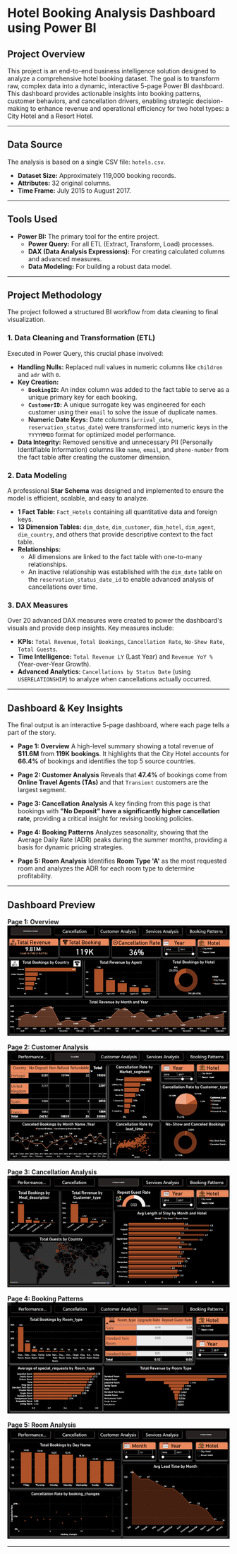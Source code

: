 # Hotel Booking Analysis Dashboard using Power BI

## Project Overview

This project is an end-to-end business intelligence solution designed to analyze a comprehensive hotel booking dataset. The goal is to transform raw, complex data into a dynamic, interactive 5-page Power BI dashboard. This dashboard provides actionable insights into booking patterns, customer behaviors, and cancellation drivers, enabling strategic decision-making to enhance revenue and operational efficiency for two hotel types: a City Hotel and a Resort Hotel.

---

## Data Source

The analysis is based on a single CSV file: `hotels.csv`.
- **Dataset Size:** Approximately 119,000 booking records.
- **Attributes:** 32 original columns.
- **Time Frame:** July 2015 to August 2017.

---

## Tools Used

- **Power BI:** The primary tool for the entire project.
  - **Power Query:** For all ETL (Extract, Transform, Load) processes.
  - **DAX (Data Analysis Expressions):** For creating calculated columns and advanced measures.
  - **Data Modeling:** For building a robust data model.

---

## Project Methodology

The project followed a structured BI workflow from data cleaning to final visualization.

### 1. Data Cleaning and Transformation (ETL)

Executed in Power Query, this crucial phase involved:
- **Handling Nulls:** Replaced null values in numeric columns like `children` and `adr` with `0`.
- **Key Creation:**
  - **`BookingID`:** An index column was added to the fact table to serve as a unique primary key for each booking.
  - **`CustomerID`:** A unique surrogate key was engineered for each customer using their `email` to solve the issue of duplicate names.
  - **Numeric Date Keys:** Date columns (`arrival_date`, `reservation_status_date`) were transformed into numeric keys in the `YYYYMMDD` format for optimized model performance.
- **Data Integrity:** Removed sensitive and unnecessary PII (Personally Identifiable Information) columns like `name`, `email`, and `phone-number` from the fact table after creating the customer dimension.

### 2. Data Modeling

A professional **Star Schema** was designed and implemented to ensure the model is efficient, scalable, and easy to analyze.
- **1 Fact Table:** `Fact_Hotels` containing all quantitative data and foreign keys.
- **13 Dimension Tables:** `dim_date`, `dim_customer`, `dim_hotel`, `dim_agent`, `dim_country`, and others that provide descriptive context to the fact table.
- **Relationships:**
    - All dimensions are linked to the fact table with one-to-many relationships.
    - An inactive relationship was established with the `dim_date` table on the `reservation_status_date_id` to enable advanced analysis of cancellations over time.

### 3. DAX Measures

Over 20 advanced DAX measures were created to power the dashboard's visuals and provide deep insights. Key measures include:
- **KPIs:** `Total Revenue`, `Total Bookings`, `Cancellation Rate`, `No-Show Rate`, `Total Guests`.
- **Time Intelligence:** `Total Revenue LY` (Last Year) and `Revenue YoY %` (Year-over-Year Growth).
- **Advanced Analytics:** `Cancellations by Status Date` (using `USERELATIONSHIP`) to analyze when cancellations actually occurred.

---

## Dashboard & Key Insights

The final output is an interactive 5-page dashboard, where each page tells a part of the story.

- **Page 1: Overview**
  A high-level summary showing a total revenue of **$11.6M** from **119K bookings**. It highlights that the City Hotel accounts for **66.4%** of bookings and identifies the top 5 source countries.

- **Page 2: Customer Analysis**
  Reveals that **47.4%** of bookings come from **Online Travel Agents (TAs)** and that `Transient` customers are the largest segment.

- **Page 3: Cancellation Analysis**
  A key finding from this page is that bookings with **"No Deposit" have a significantly higher cancellation rate**, providing a critical insight for revising booking policies.

- **Page 4: Booking Patterns**
  Analyzes seasonality, showing that the Average Daily Rate (ADR) peaks during the summer months, providing a basis for dynamic pricing strategies.

- **Page 5: Room Analysis**
  Identifies **Room Type 'A'** as the most requested room and analyzes the ADR for each room type to determine profitability.

---

## Dashboard Preview


**Page 1: Overview**
![Overview](1.jpg)

**Page 2: Customer Analysis**
![Customer Analysis](2.jpg)

**Page 3: Cancellation Analysis**
![Cancellation Analysis](3.jpg)

**Page 4: Booking Patterns**
![Booking Patterns](4.jpg)

**Page 5: Room Analysis**
![Room Analysis](5.jpg)

---
